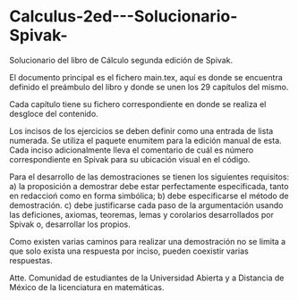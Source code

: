 # Calculus-2ed---Solucionario-Spivak-
Solucionario del libro de Cálculo segunda edición de Spivak.

El documento principal es el fichero main.tex, aquí es donde se encuentra definido el preámbulo del libro y donde se unen los 29 capítulos del mismo.

Cada capítulo tiene su fichero correspondiente en donde se realiza el desgloce del contenido.

Los incisos de los ejercicios se deben definir como una entrada de lista numerada. Se utiliza el paquete enumitem para la edición manual de esta.
Cada inciso adicionalmente lleva el comentario de cuál es número correspondiente en Spivak para su ubicación visual en el código.

Para el desarrollo de las demostraciones se tienen los siguientes requisitos:
a) la proposición a demostrar debe estar perfectamente especificada, tanto en redaccioń como en forma simbólica;
b) debe especificarse el método de demostración.
c) debe justificarse cada paso de la argumentación usando las deficiones, axiomas, teoremas, lemas y corolarios desarrollados por Spivak o, desarrollar los propios.

Como existen varias caminos para realizar una demostración no se limita a que solo exista una respuesta por inciso, pueden coexistir varias respuestas.

Atte.
Comunidad de estudiantes de la Universidad Abierta y a Distancia de México de la licenciatura en matemáticas.

